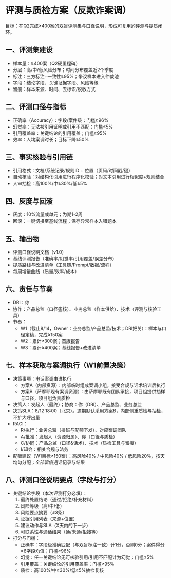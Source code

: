 # 评测与质检方案（反欺诈案调）

目标：在Q2完成≥400案的双盲评测集与口径说明，形成可复用的评测与提质闭环。

## 一、评测集建设
- 样本量：≥400案（Q2硬里程碑）
- 分层：高/中/低风险分布；时间分布覆盖近2个季度
- 标注：三方标注+一致性≥95%；争议样本进入仲裁池
- 字段：结论字段、关键证据字段、风险等级
- 留痕：样本来源、时间、去标识/脱敏方式

## 二、评测口径与指标
- 正确率（Accuracy）：字段/案件级；门槛≥96%
- 幻觉率：无法被引用证明或引用不匹配；门槛≤5%
- 引用覆盖率：关键结论的引用覆盖；门槛≥95%
- 效率：人均案调时长；目标下降≥50%

## 三、事实核验与引用链
- 引用格式：文档/系统记录/规则ID + 位置（页码/时间戳/键）
- 自动核验：对结构化引用进行程序化校验；对文本引用进行相似度+规则结合
- 人审抽检：高100%/中≥30%/低≥5%

## 四、灰度与回滚
- 灰度：10%流量或单元；为期1-2周
- 回滚：一键切换至基线流程；保存异常样本入错题本

## 五、输出物
- 评测口径说明文档（v1.0）
- 基线评测报告（准确率/幻觉率/引用覆盖/误差分布）
- 提质路线与改进清单（工具链/Prompt/数据/流程）
- 每周增量曲线（质量/效率/成本）

## 六、责任与节奏
- DRI：你
- 协作：产品总监（口径签核）、业务总监（样本供给）、技术（评测与核验工具）
- 节奏：
  - W1（截止8/14，Owner：业务总监/产品总监/技术；DRI把关）：样本与口径定稿，完成≥150案
  - W2：累计≥300案；首版报告
  - W3：累计≥400案；基线报告+改进清单

## 七、样本获取与案调执行（W1前置决策）
- 决策事项：电话案调由谁执行
  - 方案A（内部资源）：内部临时组成案调小组，接受合规与话术培训后执行
  - 方案B（萨摩耶现有案调资源）：由萨摩耶既有团队承接，项目组提供抽样与口径，项目组负责质检
- 决策人：发起人（最终）；协商：你（DRI）、产品总监、业务总监
- 决策SLA：8/12 18:00（北京）。逾期默认采用方案B，内部侧重质检与抽检，不扩大呼出量
- RACI：
  - R/执行：业务总监（排班与配额下发）、对应案调团队
  - A/批准：发起人（资源归属）、你（口径与质检）
  - C/协同：产品总监（口径&话术）、技术（质检工具与留痕）
  - I/知会：相关合规与法务
- 配额建议（W1目标≥150案）：高风险40% / 中风险40% / 低风险20%，按天均匀分配；全部留痕通话记录与结果

## 八、评测口径说明要点（字段与打分）
- 关键结论字段（本次评测打分必填）：
  1) 最终处置结论（通过/拒绝/补充材料）
  2) 风险等级（高/中/低）
  3) 风险要点摘要（≤3条）
  4) 证据引用列表（来源+位置）
  5) 建议动作与SLA（X天内的下一步）
  6) 可联系性与通话结果（通/未通/拒接等）
- 打分与门槛：
  - 正确率：字段级准确匹配（与双盲标注一致）计1分，否则0分；案件得分=6字段均值；门槛≥96%
  - 幻觉：任一关键结论无可核验引用/引用不匹配计为幻觉；门槛≤5%
  - 引用覆盖：关键结论的引用覆盖率；门槛≥95%
  - 质检：高100%/中≥30%/低≥5%抽检复核
